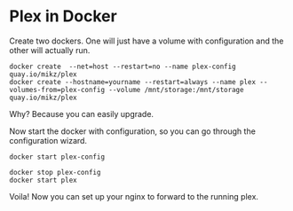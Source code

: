 # Plex in Docker

Create two dockers. One will just have a volume with configuration and the other will actually run.

```shell
docker create  --net=host --restart=no --name plex-config  quay.io/mikz/plex
docker create --hostname=yourname --restart=always --name plex --volumes-from=plex-config --volume /mnt/storage:/mnt/storage quay.io/mikz/plex
```

Why? Because you can easily upgrade.


Now start the docker with configuration, so you can go through the configuration wizard.

```shell
docker start plex-config
```

```shell
docker stop plex-config
docker start plex
```

Voila! Now you can set up your nginx to forward to the running plex.




